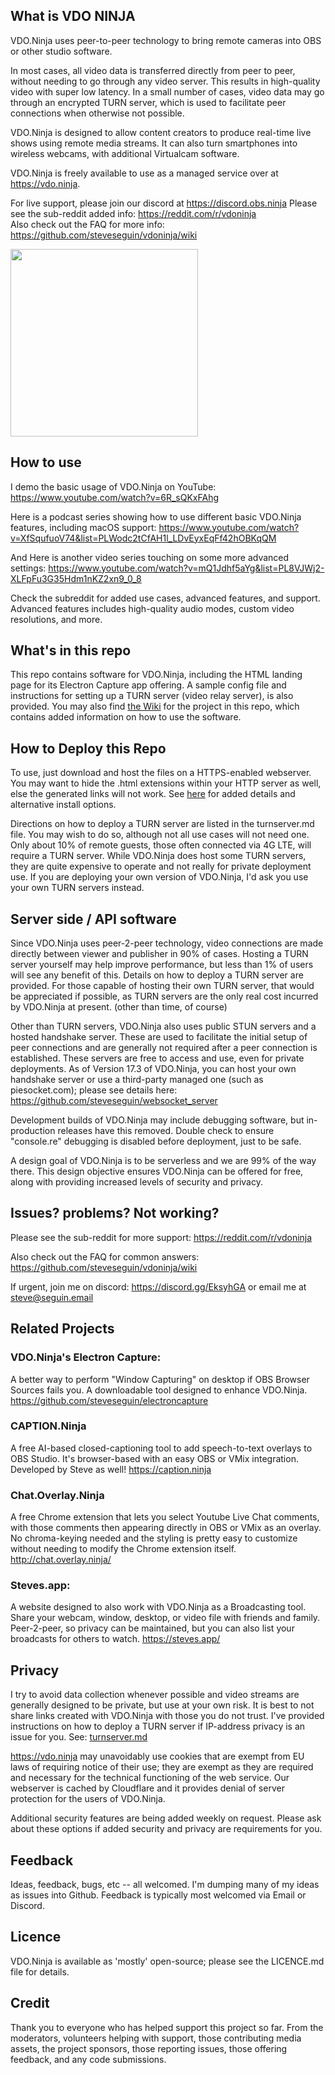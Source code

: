 


## What is **VDO NINJA**
VDO.Ninja uses peer-to-peer technology to bring remote cameras into OBS or other studio software. 

In most cases, all video data is transferred directly from peer to peer, without needing to go through any video server. This results in high-quality video with super low latency. In a small number of cases, video data may go through an encrypted TURN server, which is used to facilitate peer connections when otherwise not possible.

VDO.Ninja is designed to allow content creators to produce real-time live shows using remote media streams. It can also turn smartphones into wireless webcams, with additional Virtualcam software.

VDO.Ninja is freely available to use as a managed service over at https://vdo.ninja. 

For live support, please join our discord at https://discord.obs.ninja
Please see the sub-reddit added info: https://reddit.com/r/vdoninja  
Also check out the FAQ for more info: https://github.com/steveseguin/vdoninja/wiki

<img src="https://user-images.githubusercontent.com/2575698/120865595-56de3b80-c55c-11eb-8b98-60c59ae0f904.png" height="300" />

## How to use
I demo the basic usage of VDO.Ninja on YouTube: https://www.youtube.com/watch?v=6R_sQKxFAhg

Here is a podcast series showing how to use different basic VDO.Ninja features, including macOS support: https://www.youtube.com/watch?v=XfSqufuoV74&list=PLWodc2tCfAH1l_LDvEyxEqFf42hOBKqQM

And Here is another video series touching on some more advanced settings: https://www.youtube.com/watch?v=mQ1Jdhf5aYg&list=PL8VJWj2-XLFpFu3G35Hdm1nKZ2xn9_0_8

Check the subreddit for added use cases, advanced features, and support. Advanced features includes high-quality audio modes, custom video resolutions, and more.

## What's in this repo
This repo contains software for VDO.Ninja, including the HTML landing page for its Electron Capture app offering. A sample config file and instructions for setting up a TURN server (video relay server), is also provided. You may also find [the Wiki](https://github.com/steveseguin/vdoninja/wiki) for the project in this repo, which contains added information on how to use the software.

## How to Deploy this Repo
To use, just download and host the files on a HTTPS-enabled webserver. You may want to hide the .html extensions within your HTTP server as well, else the generated links will not work. See [here](https://github.com/steveseguin/vdoninja/blob/master/install.md) for added details and alternative install options.

Directions on how to deploy a TURN server are listed in the turnserver.md file. You may wish to do so, although not all use cases will not need one. Only about 10% of remote guests, those often connected via 4G LTE, will require a TURN server. While VDO.Ninja does host some TURN servers, they are quite expensive to operate and not really for private deployment use. If you are deploying your own version of VDO.Ninja, I'd ask you use your own TURN servers instead. 

## Server side / API software
Since VDO.Ninja uses peer-2-peer technology, video connections are made directly between viewer and publisher in 90% of cases. Hosting a TURN server yourself may help improve performance, but less than 1% of users will see any benefit of this. Details on how to deploy a TURN server are provided. For those capable of hosting their own TURN server, that would be appreciated if possible, as TURN servers are the only real cost incurred by VDO.Ninja at present. (other than time, of course)

Other than TURN servers, VDO.Ninja also uses public STUN servers and a hosted handshake server. These are used to facilitate the initial setup of peer connections and are generally not required after a peer connection is established. These servers are free to access and use, even for private deployments. As of Version 17.3 of VDO.Ninja, you can host your own handshake server or use a third-party managed one (such as piesocket.com); please see details here: https://github.com/steveseguin/websocket_server

Development builds of VDO.Ninja may include debugging software, but in-production releases have this removed. Double check to ensure "console.re" debugging is disabled before deployment, just to be safe.

A design goal of VDO.Ninja is to be serverless and we are 99% of the way there. This design objective ensures VDO.Ninja can be offered for free, along with providing increased levels of security and privacy. 

## Issues? problems? Not working?

Please see the sub-reddit for more support: https://reddit.com/r/vdoninja  

Also check out the FAQ for common answers: https://github.com/steveseguin/vdoninja/wiki

If urgent, join me on discord: https://discord.gg/EksyhGA or email me at steve@seguin.email

## Related Projects
### VDO.Ninja's Electron Capture:
A better way to perform "Window Capturing" on desktop if OBS Browser Sources fails you. A downloadable tool designed to enhance VDO.Ninja.
https://github.com/steveseguin/electroncapture

### CAPTION.Ninja
A free AI-based closed-captioning tool to add speech-to-text overlays to OBS Studio. It's browser-based with an easy OBS or VMix integration. Developed by Steve as well! https://caption.ninja

### Chat.Overlay.Ninja
A free Chrome extension that lets you select Youtube Live Chat comments, with those comments then appearing directly in OBS or VMix as an overlay. No chroma-keying needed and the styling is pretty easy to customize without needing to modify the Chrome extension itself.
http://chat.overlay.ninja/

### Steves.app:
A website designed to also work with VDO.Ninja as a Broadcasting tool. Share your webcam, window, desktop, or video file with friends and family. Peer-2-peer, so privacy can be maintained, but you can also list your broadcasts for others to watch.
https://steves.app/

## Privacy
I try to avoid data collection whenever possible and video streams are generally designed to be private, but use at your own risk. It is best to not share links created with VDO.Ninja with those you do not trust. I've provided instructions on how to deploy a TURN server if IP-address privacy is an issue for you. See: [turnserver.md](turnserver.md) 

https://vdo.ninja may unavoidably use cookies that are exempt from EU laws of requiring notice of their use; they are exempt as they are required and necessary for the technical functioning of the web service. Our webserver is cached by Cloudflare and it provides denial of server protection for the users of VDO.Ninja.

Additional security features are being added weekly on request. Please ask about these options if added security and privacy are requirements for you.

## Feedback
Ideas, feedback, bugs, etc -- all welcomed.  I'm dumping many of my ideas as issues into Github. Feedback is typically most welcomed via Email or Discord.

## Licence 
VDO.Ninja is available as 'mostly' open-source; please see the LICENCE.md file for details.

## Credit
Thank you to everyone who has helped support this project so far. From the moderators, volunteers helping with support, those contributing media assets, the project sponsors, those reporting issues, those offering feedback, and any code submissions. 
